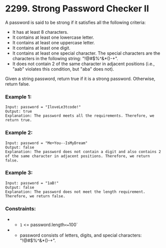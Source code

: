 # 2299. Strong Password Checker II

A password is said to be strong if it satisfies all the following criteria:

- It has at least 8 characters.
- It contains at least one lowercase letter.
- It contains at least one uppercase letter.
- It contains at least one digit.
- It contains at least one special character. The special characters are the characters in the following string: "!@#$%^&\*()-+".
- It does not contain 2 of the same character in adjacent positions (i.e., "aab" violates this condition, but "aba" does not).

Given a string password, return true if it is a strong password. Otherwise, return false.

### Example 1:

```
Input: password = "IloveLe3tcode!"
Output: true
Explanation: The password meets all the requirements. Therefore, we return true.
```

### Example 2:

```
Input: password = "Me+You--IsMyDream"
Output: false
Explanation: The password does not contain a digit and also contains 2 of the same character in adjacent positions. Therefore, we return false.
```

### Example 3:

```
Input: password = "1aB!"
Output: false
Explanation: The password does not meet the length requirement. Therefore, we return false.
```

### Constraints:

- - `1` <= password.length` <= `100`
- - password consists of letters, digits, and special characters: "!@#$%^&\*()-+".
